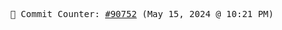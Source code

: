 <p align="center">
    <samp>
        📮 Commit Counter: <a href="https://github.com/Javascript-void0/Javascript-void0/commits/main">#90752</a> (May 15, 2024 @ 10:21 PM)
    </samp>
</p>